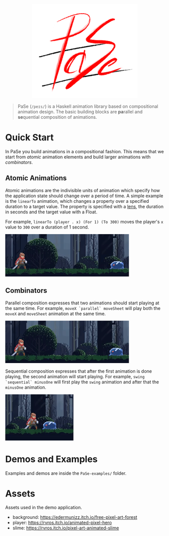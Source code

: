 <p align="center">
  <img width="334" height="298" src="logo.png">
</p>

> PaSe (`/peɪs/`) is a Haskell animation library based on compositional animation design. The basic building blocks are **pa**rallel and **se**quential composition of animations.


# Quick Start

In PaSe you build animations in a compositional fashion. This means that we start from *atomic* animation elements and build larger animations with *combinators*.

## Atomic Animations

Atomic animations are the indivisible units of animation which specify how the application state should change over a period of time. A simple example is the `linearTo` animation, which changes a property over a specified duration to a target value. The property is specified with a [lens](https://hackage.haskell.org/package/lens-tutorial-1.0.4/docs/Control-Lens-Tutorial.html), the duration in seconds and the target value with a Float.

 For example, `linearTo (player . x) (For 1) (To 300)` moves the player's `x` value to `300` over a duration of 1 second.

![LinearTo](https://raw.githubusercontent.com/rubenpieters/PaSe-hs/master/pictures/linearto.gif)

## Combinators

Parallel composition expresses that two animations should start playing at the same time. For example, ``moveX `parallel` moveSheet`` will play both the `moveX` and `moveSheet` animation at the same time.

![Parallel](https://raw.githubusercontent.com/rubenpieters/PaSe-hs/master/pictures/parallel.gif)

Sequential composition expresses that after the first animation is done playing, the second animation will start playing. For example, ``swing `sequential` minusOne`` will first play the `swing` animation and after that the `minusOne` animation.

![Sequential](https://raw.githubusercontent.com/rubenpieters/PaSe-hs/master/pictures/sequential.gif)

# Demos and Examples

Examples and demos are inside the `PaSe-examples/` folder.

# Assets

Assets used in the demo application.

- background: https://edermunizz.itch.io/free-pixel-art-forest
- player: https://rvros.itch.io/animated-pixel-hero
- slime: https://rvros.itch.io/pixel-art-animated-slime

